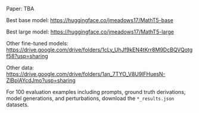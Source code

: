 Paper: TBA

Best base model: https://huggingface.co/jmeadows17/MathT5-base

Best large model: https://huggingface.co/jmeadows17/MathT5-large

Other fine-tuned models: https://drive.google.com/drive/folders/1cLy_UhJf9kEN4tKrr8M9DcBQVQotgf58?usp=sharing

Other data: https://drive.google.com/drive/folders/1an_7TYO_V8U9lFHuesN-ZIBplAYcdJmo?usp=sharing

For 100 evaluation examples including prompts, ground truth derivations, model generations, and perturbations, download the ```*_results.json``` datasets.
